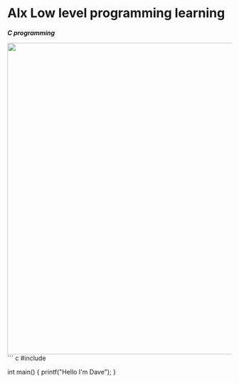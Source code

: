 # Alx Low level programming learning

***C programming***

<img align=center width=700 src="https://gyanchautari.com/wp-content/uploads/2021/07/Intruduction-and-Feature-of-C-Programming.png"/>
``` c
#include <stdio.h>

int main()
{
    printf("Hello I'm Dave");
}
```
